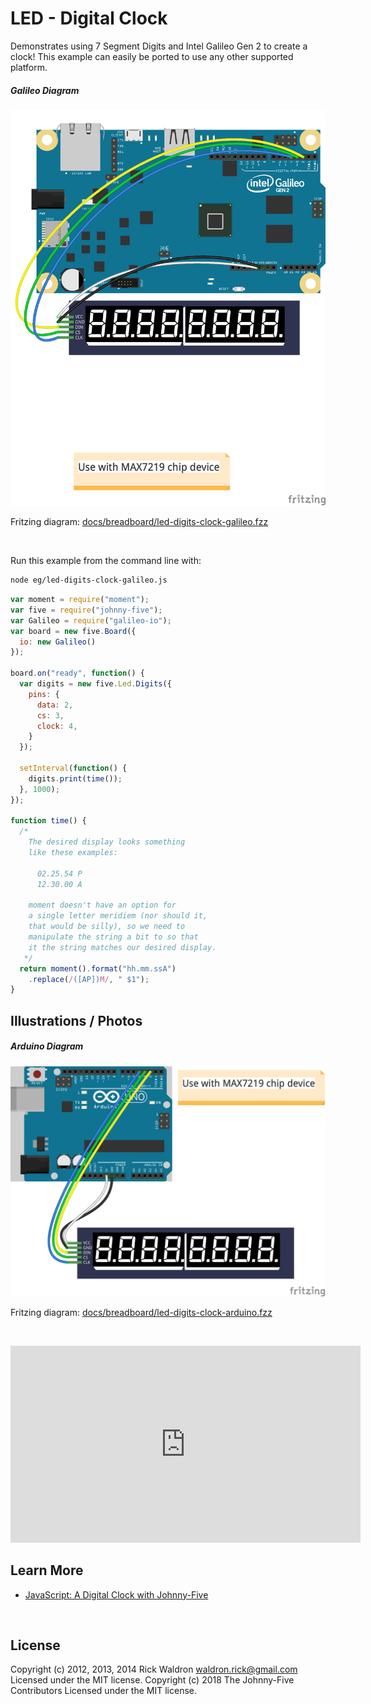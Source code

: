 <!--remove-start-->

# LED - Digital Clock

<!--remove-end-->


Demonstrates using 7 Segment Digits and Intel Galileo Gen 2 to create a clock! This example can easily be ported to use any other supported platform.





##### Galileo Diagram



![docs/breadboard/led-digits-clock-galileo.png](breadboard/led-digits-clock-galileo.png)<br>

Fritzing diagram: [docs/breadboard/led-digits-clock-galileo.fzz](breadboard/led-digits-clock-galileo.fzz)

&nbsp;




Run this example from the command line with:
```bash
node eg/led-digits-clock-galileo.js
```


```javascript
var moment = require("moment");
var five = require("johnny-five");
var Galileo = require("galileo-io");
var board = new five.Board({
  io: new Galileo()
});

board.on("ready", function() {
  var digits = new five.Led.Digits({
    pins: {
      data: 2,
      cs: 3,
      clock: 4,
    }
  });

  setInterval(function() {
    digits.print(time());
  }, 1000);
});

function time() {
  /*
    The desired display looks something
    like these examples:

      02.25.54 P
      12.30.00 A

    moment doesn't have an option for
    a single letter meridiem (nor should it,
    that would be silly), so we need to
    manipulate the string a bit to so that
    it the string matches our desired display.
   */
  return moment().format("hh.mm.ssA")
    .replace(/([AP])M/, " $1");
}

```


## Illustrations / Photos


##### Arduino Diagram



![docs/breadboard/led-digits-clock-arduino.png](breadboard/led-digits-clock-arduino.png)<br>

Fritzing diagram: [docs/breadboard/led-digits-clock-arduino.fzz](breadboard/led-digits-clock-arduino.fzz)

&nbsp;


<iframe width="560" height="315" src="https://www.youtube.com/embed/4A3SlE6Unco" frameborder="0" allowfullscreen></iframe>




## Learn More

- [JavaScript: A Digital Clock with Johnny-Five](http://bocoup.com/weblog/javascript-arduino-digital-clock-johnny-five/)

&nbsp;

<!--remove-start-->

## License
Copyright (c) 2012, 2013, 2014 Rick Waldron <waldron.rick@gmail.com>
Licensed under the MIT license.
Copyright (c) 2018 The Johnny-Five Contributors
Licensed under the MIT license.

<!--remove-end-->
